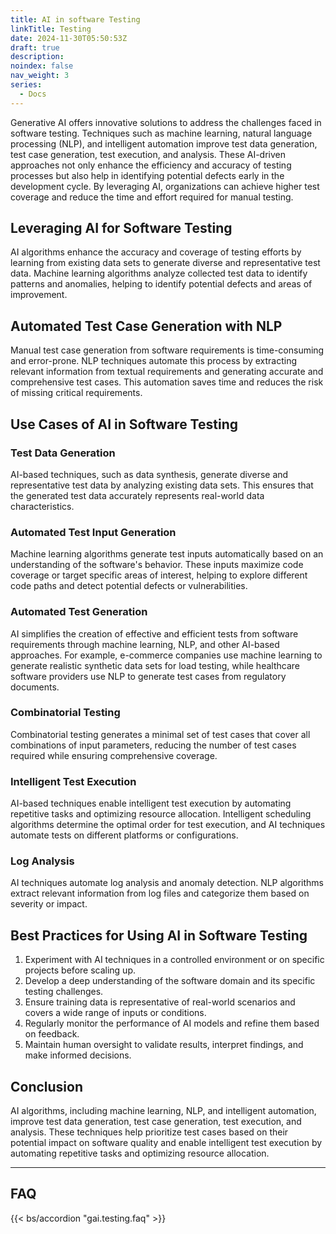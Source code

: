 ```yaml
---
title: AI in software Testing
linkTitle: Testing
date: 2024-11-30T05:50:53Z
draft: true
description: 
noindex: false
nav_weight: 3
series:
  - Docs
---
```




Generative AI offers innovative solutions to address the challenges faced in software testing. Techniques such as machine learning, natural language processing (NLP), and intelligent automation improve test data generation, test case generation, test execution, and analysis. These AI-driven approaches not only enhance the efficiency and accuracy of testing processes but also help in identifying potential defects early in the development cycle. By leveraging AI, organizations can achieve higher test coverage and reduce the time and effort required for manual testing.


## Leveraging AI for Software Testing

AI algorithms enhance the accuracy and coverage of testing efforts by learning from existing data sets to generate diverse and representative test data. Machine learning algorithms analyze collected test data to identify patterns and anomalies, helping to identify potential defects and areas of improvement.

## Automated Test Case Generation with NLP

Manual test case generation from software requirements is time-consuming and error-prone. NLP techniques automate this process by extracting relevant information from textual requirements and generating accurate and comprehensive test cases. This automation saves time and reduces the risk of missing critical requirements.

## Use Cases of AI in Software Testing

### Test Data Generation

AI-based techniques, such as data synthesis, generate diverse and representative test data by analyzing existing data sets. This ensures that the generated test data accurately represents real-world data characteristics.

### Automated Test Input Generation

Machine learning algorithms generate test inputs automatically based on an understanding of the software's behavior. These inputs maximize code coverage or target specific areas of interest, helping to explore different code paths and detect potential defects or vulnerabilities.

### Automated Test Generation

AI simplifies the creation of effective and efficient tests from software requirements through machine learning, NLP, and other AI-based approaches. For example, e-commerce companies use machine learning to generate realistic synthetic data sets for load testing, while healthcare software providers use NLP to generate test cases from regulatory documents.

### Combinatorial Testing

Combinatorial testing generates a minimal set of test cases that cover all combinations of input parameters, reducing the number of test cases required while ensuring comprehensive coverage.

### Intelligent Test Execution

AI-based techniques enable intelligent test execution by automating repetitive tasks and optimizing resource allocation. Intelligent scheduling algorithms determine the optimal order for test execution, and AI techniques automate tests on different platforms or configurations.

### Log Analysis

AI techniques automate log analysis and anomaly detection. NLP algorithms extract relevant information from log files and categorize them based on severity or impact.

## Best Practices for Using AI in Software Testing

1. Experiment with AI techniques in a controlled environment or on specific projects before scaling up.
2. Develop a deep understanding of the software domain and its specific testing challenges.
3. Ensure training data is representative of real-world scenarios and covers a wide range of inputs or conditions.
4. Regularly monitor the performance of AI models and refine them based on feedback.
5. Maintain human oversight to validate results, interpret findings, and make informed decisions.

## Conclusion

AI algorithms, including machine learning, NLP, and intelligent automation, improve test data generation, test case generation, test execution, and analysis. These techniques help prioritize test cases based on their potential impact on software quality and enable intelligent test execution by automating repetitive tasks and optimizing resource allocation.

---

## FAQ

{{< bs/accordion "gai.testing.faq" >}}
